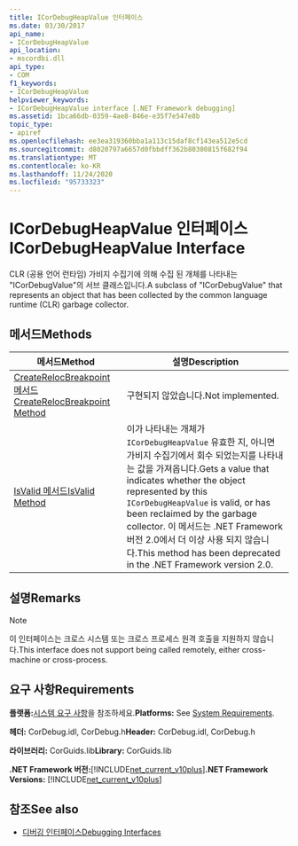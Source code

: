 ```yaml
---
title: ICorDebugHeapValue 인터페이스
ms.date: 03/30/2017
api_name:
- ICorDebugHeapValue
api_location:
- mscordbi.dll
api_type:
- COM
f1_keywords:
- ICorDebugHeapValue
helpviewer_keywords:
- ICorDebugHeapValue interface [.NET Framework debugging]
ms.assetid: 1bca66db-0359-4ae8-846e-e35f7e547e8b
topic_type:
- apiref
ms.openlocfilehash: ee3ea319360bba1a113c15daf8cf143ea512e5cd
ms.sourcegitcommit: d8020797a6657d0fbbdff362b80300815f682f94
ms.translationtype: MT
ms.contentlocale: ko-KR
ms.lasthandoff: 11/24/2020
ms.locfileid: "95733323"
---
```

# <a name="icordebugheapvalue-interface"></a><span data-ttu-id="99999-102">ICorDebugHeapValue 인터페이스</span><span class="sxs-lookup"><span data-stu-id="99999-102">ICorDebugHeapValue Interface</span></span>

<span data-ttu-id="99999-103">CLR (공용 언어 런타임) 가비지 수집기에 의해 수집 된 개체를 나타내는 "ICorDebugValue"의 서브 클래스입니다.</span><span class="sxs-lookup"><span data-stu-id="99999-103">A subclass of "ICorDebugValue" that represents an object that has been collected by the common language runtime (CLR) garbage collector.</span></span>  
  
## <a name="methods"></a><span data-ttu-id="99999-104">메서드</span><span class="sxs-lookup"><span data-stu-id="99999-104">Methods</span></span>  
  
|<span data-ttu-id="99999-105">메서드</span><span class="sxs-lookup"><span data-stu-id="99999-105">Method</span></span>|<span data-ttu-id="99999-106">설명</span><span class="sxs-lookup"><span data-stu-id="99999-106">Description</span></span>|  
|------------|-----------------|  
|[<span data-ttu-id="99999-107">CreateRelocBreakpoint 메서드</span><span class="sxs-lookup"><span data-stu-id="99999-107">CreateRelocBreakpoint Method</span></span>](icordebugheapvalue-createrelocbreakpoint-method.md)|<span data-ttu-id="99999-108">구현되지 않았습니다.</span><span class="sxs-lookup"><span data-stu-id="99999-108">Not implemented.</span></span>|  
|[<span data-ttu-id="99999-109">IsValid 메서드</span><span class="sxs-lookup"><span data-stu-id="99999-109">IsValid Method</span></span>](icordebugheapvalue-isvalid-method.md)|<span data-ttu-id="99999-110">이가 나타내는 개체가 `ICorDebugHeapValue` 유효한 지, 아니면 가비지 수집기에서 회수 되었는지를 나타내는 값을 가져옵니다.</span><span class="sxs-lookup"><span data-stu-id="99999-110">Gets a value that indicates whether the object represented by this `ICorDebugHeapValue` is valid, or has been reclaimed by the garbage collector.</span></span> <span data-ttu-id="99999-111">이 메서드는 .NET Framework 버전 2.0에서 더 이상 사용 되지 않습니다.</span><span class="sxs-lookup"><span data-stu-id="99999-111">This method has been deprecated in the .NET Framework version 2.0.</span></span>|  
  
## <a name="remarks"></a><span data-ttu-id="99999-112">설명</span><span class="sxs-lookup"><span data-stu-id="99999-112">Remarks</span></span>  
  
> [!NOTE]
> <span data-ttu-id="99999-113">이 인터페이스는 크로스 시스템 또는 크로스 프로세스 원격 호출을 지원하지 않습니다.</span><span class="sxs-lookup"><span data-stu-id="99999-113">This interface does not support being called remotely, either cross-machine or cross-process.</span></span>  
  
## <a name="requirements"></a><span data-ttu-id="99999-114">요구 사항</span><span class="sxs-lookup"><span data-stu-id="99999-114">Requirements</span></span>  

 <span data-ttu-id="99999-115">**플랫폼:**[시스템 요구 사항](../../get-started/system-requirements.md)을 참조하세요.</span><span class="sxs-lookup"><span data-stu-id="99999-115">**Platforms:** See [System Requirements](../../get-started/system-requirements.md).</span></span>  
  
 <span data-ttu-id="99999-116">**헤더:** CorDebug.idl, CorDebug.h</span><span class="sxs-lookup"><span data-stu-id="99999-116">**Header:** CorDebug.idl, CorDebug.h</span></span>  
  
 <span data-ttu-id="99999-117">**라이브러리:** CorGuids.lib</span><span class="sxs-lookup"><span data-stu-id="99999-117">**Library:** CorGuids.lib</span></span>  
  
 <span data-ttu-id="99999-118">**.NET Framework 버전:**[!INCLUDE[net_current_v10plus](../../../../includes/net-current-v10plus-md.md)]</span><span class="sxs-lookup"><span data-stu-id="99999-118">**.NET Framework Versions:** [!INCLUDE[net_current_v10plus](../../../../includes/net-current-v10plus-md.md)]</span></span>  
  
## <a name="see-also"></a><span data-ttu-id="99999-119">참조</span><span class="sxs-lookup"><span data-stu-id="99999-119">See also</span></span>

- [<span data-ttu-id="99999-120">디버깅 인터페이스</span><span class="sxs-lookup"><span data-stu-id="99999-120">Debugging Interfaces</span></span>](debugging-interfaces.md)
